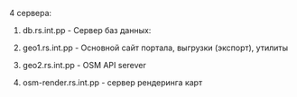 4 сервера:

1) db.rs.int.pp - Сервер баз данных:

2) geo1.rs.int.pp - Основной сайт портала, выгрузки (экспорт), утилиты

3) geo2.rs.int.pp - OSM API serever

4) osm-render.rs.int.pp - сервер рендеринга карт
